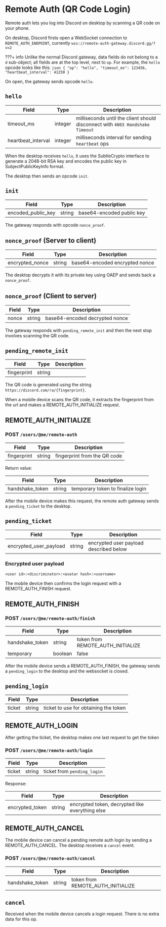 # Remote Auth (QR Code Login)

Remote auth lets you log into Discord on desktop by scanning a QR code on your phone.

On desktop, Discord firsts open a WebSocket connection to `REMOTE_AUTH_ENDPOINT`, currently `wss://remote-auth-gateway.discord.gg/?v=2`

???+ info
     Unlike the normal Discord gateway, data fields do not belong to a `d` sub-object; all fields are at the top level, next to `op`. For example, the `hello` opcode looks like this:
     ```json
     {
         "op": "hello",
         "timeout_ms": 123456,
         "heartbeat_interval": 41250
     }
     ```

On open, the gateway sends opcode `hello`.

## `hello`

| Field              | Type    | Description                                                                   |
|--------------------|---------|-------------------------------------------------------------------------------|
| timeout_ms         | integer | milliseconds until the client should disconnect with `4003 Handshake Timeout` |
| heartbeat_interval | integer | milliseconds interval for sending `heartbeat` ops                             |

When the desktop receives `hello`, it uses the SubtleCrypto interface to generate a 2048-bit RSA key and encodes the public key in SubjectPublicKeyInfo format.

The desktop then sends an opcode `init`.

## `init`

| Field              | Type   | Description               |
|--------------------|--------|---------------------------|
| encoded_public_key | string | base64-encoded public key |

The gateway responds with opcode `nonce_proof`.

## `nonce_proof` (Server to client)

| Field           | Type   | Description                    |
|-----------------|--------|--------------------------------|
| encrypted_nonce | string | base64-encoded encrypted nonce |

The desktop decrypts it with its private key using OAEP and sends back a `nonce_proof`.

## `nonce_proof` (Client to server)

| Field | Type   | Description                    |
|-------|--------|--------------------------------|
| nonce | string | base64-encoded decrypted nonce |

The gateway responds with `pending_remote_init` and then the next stop involves scanning the QR code.

## `pending_remote_init`

| Field       | Type   | Description |
|-------------|--------|-------------|
| fingerprint | string |             |

The QR code is generated using the string `https://discord.com/ra/{fingerprint}`.

When a mobile device scans the QR code, it extracts the fingerprint from the url and makes a REMOTE_AUTH_INITIALIZE request.

## REMOTE_AUTH_INITIALIZE

### POST `/users/@me/remote-auth`

| Field       | Type   | Description                  |
|-------------|--------|------------------------------|
| fingerprint | string | fingerprint from the QR code |

Return value:

| Field           | Type   | Description                       |
|-----------------|--------|-----------------------------------|
| handshake_token | string | temporary token to finalize login |

After the mobile device makes this request, the remote auth gateway sends a `pending_ticket` to the desktop.

## `pending_ticket`

| Field                  | Type   | Description                            |
|------------------------|--------|----------------------------------------|
| encrypted_user_payload | string | encrypted user payload described below |

### Encrypted user payload

`<user id>:<discriminator>:<avatar hash>:<username>`

The mobile device then confirms the login request with a REMOTE_AUTH_FINISH request.

## REMOTE_AUTH_FINISH

### POST `/users/@me/remote-auth/finish`

| Field           | Type    | Description                       |
|-----------------|---------|-----------------------------------|
| handshake_token | string  | token from REMOTE_AUTH_INITIALIZE |
| temporary       | boolean | false                             |

After the mobile device sends a REMOTE_AUTH_FINISH, the gateway sends a `pending_login` to the desktop and the websocket is closed.

## `pending_login`

| Field  | Type   | Description                           |
|--------|--------|---------------------------------------|
| ticket | string | ticket to use for obtaining the token |

## REMOTE_AUTH_LOGIN

After getting the ticket, the desktop makes one last request to get the token

### POST `/users/@me/remote-auth/login`

| Field  | Type   | Description                 |
|--------|--------|-----------------------------|
| ticket | string | ticket from `pending_login` |

Response:

| Field           | Type   | Description                                     |
|-----------------|--------|-------------------------------------------------|
| encrypted_token | string | encrypted token, decrypted like everything else |

## REMOTE_AUTH_CANCEL

The mobile device can cancel a pending remote auth login by sending a REMOTE_AUTH_CANCEL. The desktop receives a `cancel` event.

### POST `/users/@me/remote-auth/cancel`

| Field           | Type   | Description                       |
|-----------------|--------|-----------------------------------|
| handshake_token | string | token from REMOTE_AUTH_INITIALIZE |

## `cancel`

Received when the mobile device cancels a login request. There is no extra data for this op.
